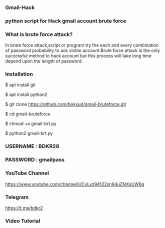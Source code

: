 ### Gmail-Hack

### python script for Hack gmail account brute force 

###  What is brute force attack?
In brute force attack,script or program try the each and every combination of password probability 
to ack victim account.Brute force attack is the only successful method to hack account
but this process will take long time depend upon the length of password.


### Installation 




$  apt install git

$  apt install python2

$  git clone https://github.com/bokxud/gmail-bruteforce.git
     
$  cd gmail-bruteforce

$  chmod +x gmail-brt.py

$  python2 gmail-brt.py



### USERNAME : BDKR28

### PASSWORD : gmailpass






### YouTube Channel

https://www.youtube.com/channel/UCvLyz94122sn94uZNXsUW6g




### Telegram 

https://t.me/bdkr2




### Video Tutorial






